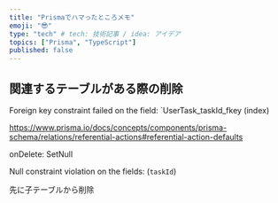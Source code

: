 ```yaml
---
title: "Prismaでハマったところメモ"
emoji: "😎"
type: "tech" # tech: 技術記事 / idea: アイデア
topics: ["Prisma", "TypeScript"]
published: false
---
```


## 関連するテーブルがある際の削除

Foreign key constraint failed on the field: `UserTask_taskId_fkey (index)

https://www.prisma.io/docs/concepts/components/prisma-schema/relations/referential-actions#referential-action-defaults

onDelete: SetNull

Null constraint violation on the fields: (`taskId`)

先に子テーブルから削除
